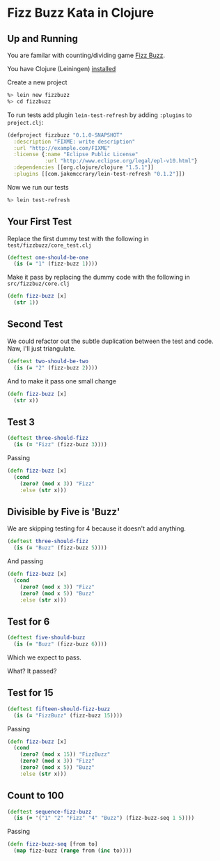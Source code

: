 Fizz Buzz Kata in Clojure
=====================

Up and Running
------------
You are familar with counting/dividing game [Fizz Buzz](http://en.wikipedia.org/wiki/Fizz_buzz).

You have Clojure (Leiningen) [installed](https://github.com/technomancy/leiningen/blob/stable/README.md)

Create a new project

```bash
%> lein new fizzbuzz
%> cd fizzbuzz
```

To run tests add plugin ``lein-test-refresh`` by adding ``:plugins`` to ``project.clj``:

```clojure
(defproject fizzbuzz "0.1.0-SNAPSHOT"
  :description "FIXME: write description"
  :url "http://example.com/FIXME"
  :license {:name "Eclipse Public License"
            :url "http://www.eclipse.org/legal/epl-v10.html"}
  :dependencies [[org.clojure/clojure "1.5.1"]]
  :plugins [[com.jakemccrary/lein-test-refresh "0.1.2"]])
```

Now we run our tests

```bash
%> lein test-refresh
```

Your First Test
---------------

Replace the first dummy test with the following in ``test/fizzbuzz/core_test.clj``

```clojure
(deftest one-should-be-one
  (is (= "1" (fizz-buzz 1))))
```

Make it pass by replacing the dummy code with the following in ``src/fizzbuz/core.clj``

```clojure
(defn fizz-buzz [x]
  (str 1))
```

Second Test
-----------

We could refactor out the subtle duplication between the test and code. Naw, I'll just triangulate.

```clojure
(deftest two-should-be-two
  (is (= "2" (fizz-buzz 2))))
```

And to make it pass one small change

```clojure
(defn fizz-buzz [x]
  (str x))
```

Test 3
------

```clojure
(deftest three-should-fizz
  (is (= "Fizz" (fizz-buzz 3))))
```

Passing

```clojure
(defn fizz-buzz [x]
  (cond
    (zero? (mod x 3)) "Fizz"
    :else (str x)))
```

Divisible by Five is 'Buzz'
--------------------------

We are skipping testing for 4 because it doesn't add anything.


```clojure
(deftest three-should-fizz
  (is (= "Buzz" (fizz-buzz 5))))
```

And passing

```clojure
(defn fizz-buzz [x]
  (cond
    (zero? (mod x 3)) "Fizz"
    (zero? (mod x 5)) "Buzz"
    :else (str x)))
```

Test for 6
----------

```clojure
(deftest five-should-buzz
  (is (= "Buzz" (fizz-buzz 6))))
```

Which we expect to pass.

What? It passed?

Test for 15
-----------

```clojure
(deftest fifteen-should-fizz-buzz
  (is (= "FizzBuzz" (fizz-buzz 15))))
```

Passing

```clojure
(defn fizz-buzz [x]
  (cond
    (zero? (mod x 15)) "FizzBuzz"
    (zero? (mod x 3)) "Fizz"
    (zero? (mod x 5)) "Buzz"
    :else (str x)))
```

Count to 100
------------

```clojure
(deftest sequence-fizz-buzz
  (is (= '("1" "2" "Fizz" "4" "Buzz") (fizz-buzz-seq 1 5))))
```

Passing


```clojure
(defn fizz-buzz-seq [from to]
  (map fizz-buzz (range from (inc to))))
```



